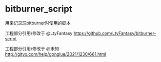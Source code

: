 # bitburner_script
用来记录玩bitburner时使用的脚本 

工程部分引用/修改于 @LtyFantasy https://github.com/LtyFantasy/bitburner-script

工程部分引用/修改于 @未知  http://gityx.com/help/gonglue/2021/1230/661.html
